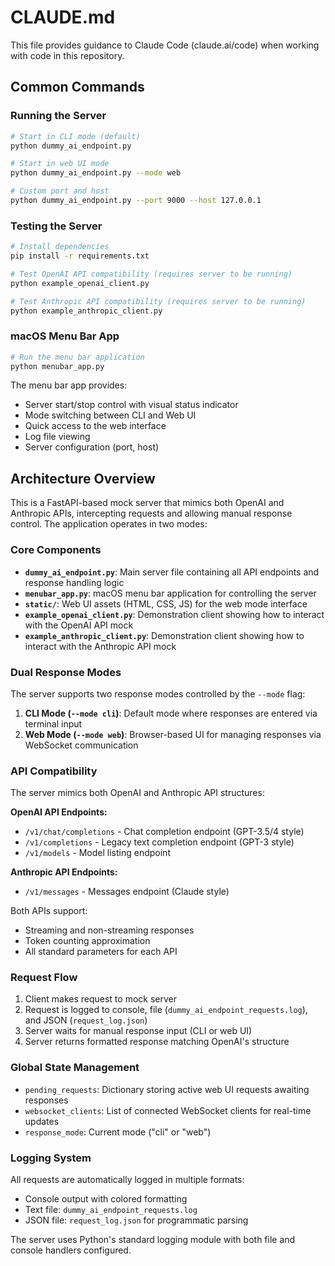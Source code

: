 # CLAUDE.md

This file provides guidance to Claude Code (claude.ai/code) when working with code in this repository.

## Common Commands

### Running the Server
```bash
# Start in CLI mode (default)
python dummy_ai_endpoint.py

# Start in web UI mode
python dummy_ai_endpoint.py --mode web

# Custom port and host
python dummy_ai_endpoint.py --port 9000 --host 127.0.0.1
```

### Testing the Server
```bash
# Install dependencies
pip install -r requirements.txt

# Test OpenAI API compatibility (requires server to be running)
python example_openai_client.py

# Test Anthropic API compatibility (requires server to be running)
python example_anthropic_client.py
```

### macOS Menu Bar App
```bash
# Run the menu bar application
python menubar_app.py
```

The menu bar app provides:
- Server start/stop control with visual status indicator
- Mode switching between CLI and Web UI
- Quick access to the web interface
- Log file viewing
- Server configuration (port, host)

## Architecture Overview

This is a FastAPI-based mock server that mimics both OpenAI and Anthropic APIs, intercepting requests and allowing manual response control. The application operates in two modes:

### Core Components

- **`dummy_ai_endpoint.py`**: Main server file containing all API endpoints and response handling logic
- **`menubar_app.py`**: macOS menu bar application for controlling the server
- **`static/`**: Web UI assets (HTML, CSS, JS) for the web mode interface
- **`example_openai_client.py`**: Demonstration client showing how to interact with the OpenAI API mock
- **`example_anthropic_client.py`**: Demonstration client showing how to interact with the Anthropic API mock

### Dual Response Modes

The server supports two response modes controlled by the `--mode` flag:

1. **CLI Mode (`--mode cli`)**: Default mode where responses are entered via terminal input
2. **Web Mode (`--mode web`)**: Browser-based UI for managing responses via WebSocket communication

### API Compatibility

The server mimics both OpenAI and Anthropic API structures:

**OpenAI API Endpoints:**
- `/v1/chat/completions` - Chat completion endpoint (GPT-3.5/4 style)
- `/v1/completions` - Legacy text completion endpoint (GPT-3 style)
- `/v1/models` - Model listing endpoint

**Anthropic API Endpoints:**
- `/v1/messages` - Messages endpoint (Claude style)

Both APIs support:
- Streaming and non-streaming responses
- Token counting approximation
- All standard parameters for each API

### Request Flow

1. Client makes request to mock server
2. Request is logged to console, file (`dummy_ai_endpoint_requests.log`), and JSON (`request_log.json`)
3. Server waits for manual response input (CLI or web UI)
4. Server returns formatted response matching OpenAI's structure

### Global State Management

- `pending_requests`: Dictionary storing active web UI requests awaiting responses
- `websocket_clients`: List of connected WebSocket clients for real-time updates
- `response_mode`: Current mode ("cli" or "web")

### Logging System

All requests are automatically logged in multiple formats:
- Console output with colored formatting
- Text file: `dummy_ai_endpoint_requests.log`
- JSON file: `request_log.json` for programmatic parsing

The server uses Python's standard logging module with both file and console handlers configured.